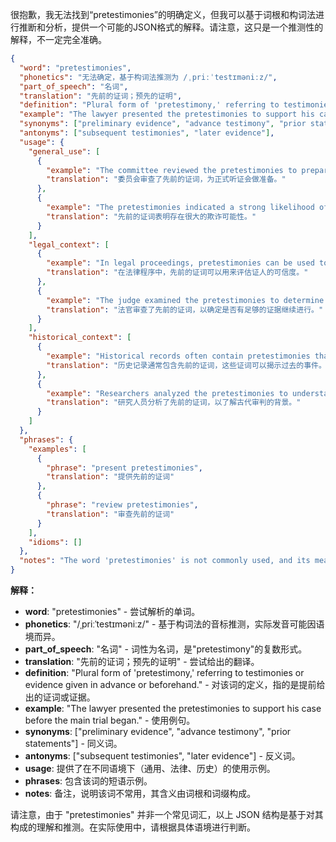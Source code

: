 很抱歉，我无法找到“pretestimonies”的明确定义，但我可以基于词根和构词法进行推断和分析，提供一个可能的JSON格式的解释。请注意，这只是一个推测性的解释，不一定完全准确。

```json
{
  "word": "pretestimonies",
  "phonetics": "无法确定，基于构词法推测为 /ˌpriːˈtestɪməniːz/",
  "part_of_speech": "名词",
  "translation": "先前的证词；预先的证明",
  "definition": "Plural form of 'pretestimony,' referring to testimonies or evidence given in advance or beforehand.",
  "example": "The lawyer presented the pretestimonies to support his case before the main trial began.",
  "synonyms": ["preliminary evidence", "advance testimony", "prior statements"],
  "antonyms": ["subsequent testimonies", "later evidence"],
  "usage": {
    "general_use": [
      {
        "example": "The committee reviewed the pretestimonies to prepare for the official hearing.",
        "translation": "委员会审查了先前的证词，为正式听证会做准备。"
      },
      {
        "example": "The pretestimonies indicated a strong likelihood of fraud.",
        "translation": "先前的证词表明存在很大的欺诈可能性。"
      }
    ],
    "legal_context": [
      {
        "example": "In legal proceedings, pretestimonies can be used to assess the credibility of witnesses.",
        "translation": "在法律程序中，先前的证词可以用来评估证人的可信度。"
      },
      {
        "example": "The judge examined the pretestimonies to determine if there was sufficient evidence to proceed.",
        "translation": "法官审查了先前的证词，以确定是否有足够的证据继续进行。"
      }
    ],
    "historical_context": [
      {
        "example": "Historical records often contain pretestimonies that shed light on past events.",
        "translation": "历史记录通常包含先前的证词，这些证词可以揭示过去的事件。"
      },
      {
        "example": "Researchers analyzed the pretestimonies to understand the context of the ancient trial.",
        "translation": "研究人员分析了先前的证词，以了解古代审判的背景。"
      }
    ]
  },
  "phrases": {
    "examples": [
      {
        "phrase": "present pretestimonies",
        "translation": "提供先前的证词"
      },
      {
        "phrase": "review pretestimonies",
        "translation": "审查先前的证词"
      }
    ],
    "idioms": []
  },
  "notes": "The word 'pretestimonies' is not commonly used, and its meaning is derived from its constituent parts: 'pre-' (before) + 'testimonies' (plural of testimony)."
}
```

**解释：**

*   **word**: "pretestimonies" - 尝试解析的单词。
*   **phonetics**: "/ˌpriːˈtestɪməniːz/" - 基于构词法的音标推测，实际发音可能因语境而异。
*   **part\_of\_speech**: "名词" - 词性为名词，是"pretestimony"的复数形式。
*   **translation**: "先前的证词；预先的证明" - 尝试给出的翻译。
*   **definition**: "Plural form of 'pretestimony,' referring to testimonies or evidence given in advance or beforehand." - 对该词的定义，指的是提前给出的证词或证据。
*   **example**: "The lawyer presented the pretestimonies to support his case before the main trial began." - 使用例句。
*   **synonyms**: \["preliminary evidence", "advance testimony", "prior statements"] - 同义词。
*   **antonyms**: \["subsequent testimonies", "later evidence"] - 反义词。
*   **usage**: 提供了在不同语境下（通用、法律、历史）的使用示例。
*   **phrases**: 包含该词的短语示例。
*   **notes**: 备注，说明该词不常用，其含义由词根和词缀构成。

请注意，由于 "pretestimonies" 并非一个常见词汇，以上 JSON 结构是基于对其构成的理解和推测。在实际使用中，请根据具体语境进行判断。
 